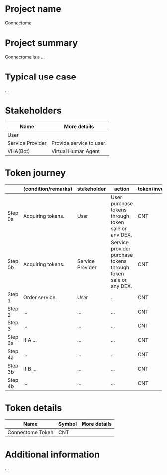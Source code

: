 # Project name
Connectome

# Project summary
Connectome is a ...

# Typical use case
...

# Stakeholders
|Name|More details|
|----|----|
|User||
|Service Provider|Provide service to user.|
|VHA(Bot)|Virtual Human Agent|

# Token journey
||(condition/remarks)|stakeholder|action|token/inventive|objective|
|----|----|----|----|----|----|
|Step 0a|Acquiring tokens.|User|User purchase tokens through token sale or any DEX.|CNT|User need tokens to stake to |
|Step 0b|Acquiring tokens.|Service Provider|Service provider purchase tokens through token sale or any DEX.|CNT|User need tokens to receive service.|
|Step 1|Order service.|User|...|CNT|...|
|Step 2|...|...|...|CNT|...|
|Step 3|...|...|...|CNT|...|
|Step 3a|If A ...|...|...|CNT|...|
|Step 4a|...|...|...|CNT|...|
|Step 3b|If B ...|...|...|CNT|...|
|Step 4b|...|...|...|CNT|...|

# Token details
|Name|Symbol|More details|
|----|----|----|
|Connectome Token|CNT||

# Additional information
...
